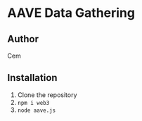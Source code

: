 # AAVE Data Gathering

## Author

Cem
## Installation

1. Clone the repository
2. `npm i web3`
3. `node aave.js`
